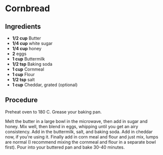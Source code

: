 # Cornbread

## Ingredients

- **1/2 cup** Butter
- **1/4 cup** white sugar
- **1/4 cup** honey
- **2** eggs
- **1 cup** Buttermilk
- **1/2 tsp** Baking soda
- **1 cup** Cornmeal
- **1 cup** Flour
- **1/2 tsp** salt
- **1 cup** Cheddar, grated (optional)

## Procedure

Preheat oven to 180 C. Grease your baking pan.

Melt the butter in a large bowl in the microwave, then add in sugar and honey. Mix well, then blend in eggs, whipping until you get an airy consistency. Add in the buttermilk, salt, and baking soda. Add in cheddar now, if you're using it. Finally add in corn meal and flour and just mix, lumps are normal (I recommend mixing the cornmeal and flour in a separate bowl first). Pour into your buttered pan and bake 30-40 minutes.
